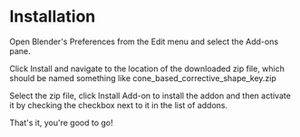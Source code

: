# Installation

Open Blender's Preferences from the Edit menu and select the Add-ons pane.

Click Install and navigate to the location of the downloaded zip file, which should be named something like
cone_based_corrective_shape_key.zip

Select the zip file, click Install Add-on to install the addon and then activate it by checking the checkbox
next to it in the list of addons.

That's it, you're good to go!
